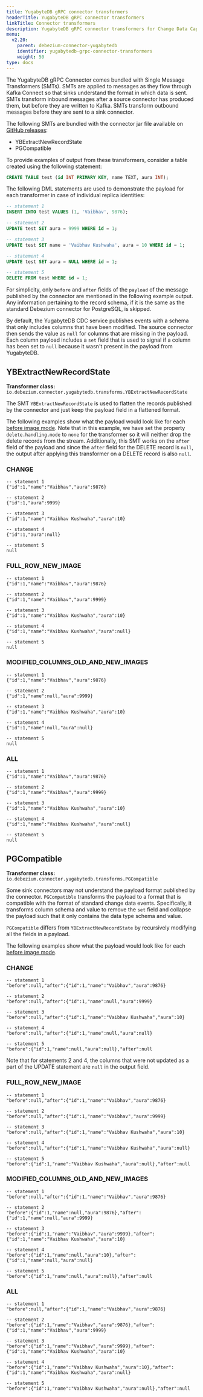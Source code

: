 ```yaml
---
title: YugabyteDB gRPC connector transformers
headerTitle: YugabyteDB gRPC connector transformers
linkTitle: Connector transformers
description: YugabyteDB gRPC connector transformers for Change Data Capture.
menu:
  v2.20:
    parent: debezium-connector-yugabytedb
    identifier: yugabytedb-grpc-connector-transformers
    weight: 50
type: docs
---
```


The YugabyteDB gRPC Connector comes bundled with Single Message Transformers (SMTs). SMTs are applied to messages as they flow through Kafka Connect so that sinks understand the format in which data is sent. SMTs transform inbound messages after a source connector has produced them, but before they are written to Kafka. SMTs transform outbound messages before they are sent to a sink connector.

The following SMTs are bundled with the connector jar file available on [GitHub releases](https://github.com/yugabyte/debezium-connector-yugabytedb/releases):

* YBExtractNewRecordState
* PGCompatible

To provide examples of output from these transformers, consider a table created using the following statement:

```sql
CREATE TABLE test (id INT PRIMARY KEY, name TEXT, aura INT);
```

The following DML statements are used to demonstrate the payload for each transformer in case of individual replica identities:

```sql
-- statement 1
INSERT INTO test VALUES (1, 'Vaibhav', 9876);

-- statement 2
UPDATE test SET aura = 9999 WHERE id = 1;

-- statement 3
UPDATE test SET name = 'Vaibhav Kushwaha', aura = 10 WHERE id = 1;

-- statement 4
UPDATE test SET aura = NULL WHERE id = 1;

-- statement 5
DELETE FROM test WHERE id = 1;
```

For simplicity, only `before` and `after` fields of the `payload` of the message published by the connector are mentioned in the following example output. Any information pertaining to the record schema, if it is the same as the standard Debezium connector for PostgreSQL, is skipped.

By default, the YugabyteDB CDC service publishes events with a schema that only includes columns that have been modified. The source connector then sends the value as `null` for columns that are missing in the payload. Each column payload includes a `set` field that is used to signal if a column has been set to `null` because it wasn't present in the payload from YugabyteDB.

## YBExtractNewRecordState

**Transformer class:** `io.debezium.connector.yugabytedb.transforms.YBExtractNewRecordState`

The SMT `YBExtractNewRecordState` is used to flatten the records published by the connector and just keep the payload field in a flattened format.

The following examples show what the payload would look like for each [before image mode](../using-yugabytedb-grpc-replication/cdc-get-started/#before-image-modes). Note that in this example, we have set the property `delete.handling.mode` to `none` for the transformer so it will neither drop the delete records from the stream. Additionally, this SMT works on the `after` field of the payload and since the `after` field for the DELETE record is `null`, the output after applying this transformer on a DELETE record is also `null`.

### CHANGE

```json{.nocopy}
-- statement 1
{"id":1,"name":"Vaibhav","aura":9876}

-- statement 2
{"id":1,"aura":9999}

-- statement 3
{"id":1,"name":"Vaibhav Kushwaha","aura":10}

-- statement 4
{"id":1,"aura":null}

-- statement 5
null
```

### FULL_ROW_NEW_IMAGE

```json{.nocopy}
-- statement 1
{"id":1,"name":"Vaibhav","aura":9876}

-- statement 2
{"id":1,"name":"Vaibhav","aura":9999}

-- statement 3
{"id":1,"name":"Vaibhav Kushwaha","aura":10}

-- statement 4
{"id":1,"name":"Vaibhav Kushwaha","aura":null}

-- statement 5
null
```

### MODIFIED_COLUMNS_OLD_AND_NEW_IMAGES

```json{.nocopy}
-- statement 1
{"id":1,"name":"Vaibhav","aura":9876}

-- statement 2
{"id":1,"name":null,"aura":9999}

-- statement 3
{"id":1,"name":"Vaibhav Kushwaha","aura":10}

-- statement 4
{"id":1,"name":null,"aura":null}

-- statement 5
null
```

### ALL

```json{.nocopy}
-- statement 1
{"id":1,"name":"Vaibhav","aura":9876}

-- statement 2
{"id":1,"name":"Vaibhav","aura":9999}

-- statement 3
{"id":1,"name":"Vaibhav Kushwaha","aura":10}

-- statement 4
{"id":1,"name":"Vaibhav Kushwaha","aura":null}

-- statement 5
null
```

## PGCompatible

**Transformer class:** `io.debezium.connector.yugabytedb.transforms.PGCompatible`

Some sink connectors may not understand the payload format published by the connector. `PGCompatible` transforms the payload to a format that is compatible with the format of standard change data events. Specifically, it transforms column schema and value to remove the `set` field and collapse the payload such that it only contains the data type schema and value.

`PGCompatible` differs from `YBExtractNewRecordState` by recursively modifying all the fields in a payload.

The following examples show what the payload would look like for each [before image mode](../using-yugabytedb-grpc-replication/cdc-get-started/#before-image-modes).

### CHANGE

```json{.nocopy}
-- statement 1
"before":null,"after":{"id":1,"name":"Vaibhav","aura":9876}

-- statement 2
"before":null,"after":{"id":1,"name":null,"aura":9999}

-- statement 3
"before":null,"after":{"id":1,"name":"Vaibhav Kushwaha","aura":10}

-- statement 4
"before":null,"after":{"id":1,"name":null,"aura":null}

-- statement 5
"before":{"id":1,"name":null,"aura":null},"after":null
```

Note that for statements 2 and 4, the columns that were not updated as a part of the UPDATE statement are `null` in the output field.

### FULL_ROW_NEW_IMAGE

```json{.nocopy}
-- statement 1
"before":null,"after":{"id":1,"name":"Vaibhav","aura":9876}

-- statement 2
"before":null,"after":{"id":1,"name":"Vaibhav","aura":9999}

-- statement 3
"before":null,"after":{"id":1,"name":"Vaibhav Kushwaha","aura":10}

-- statement 4
"before":null,"after":{"id":1,"name":"Vaibhav Kushwaha","aura":null}

-- statement 5
"before":{"id":1,"name":"Vaibhav Kushwaha","aura":null},"after":null
```

### MODIFIED_COLUMNS_OLD_AND_NEW_IMAGES

```json{.nocopy}
-- statement 1
"before":null,"after":{"id":1,"name":"Vaibhav","aura":9876}

-- statement 2
"before":{"id":1,"name":null,"aura":9876},"after":{"id":1,"name":null,"aura":9999}

-- statement 3
"before":{"id":1,"name":"Vaibhav","aura":9999},"after":{"id":1,"name":"Vaibhav Kushwaha","aura":10}

-- statement 4
"before":{"id":1,"name":null,"aura":10},"after":{"id":1,"name":null,"aura":null}

-- statement 5
"before":{"id":1,"name":null,"aura":null},"after":null
```

### ALL

```json{.nocopy}
-- statement 1
"before":null,"after":{"id":1,"name":"Vaibhav","aura":9876}

-- statement 2
"before":{"id":1,"name":"Vaibhav","aura":9876},"after":{"id":1,"name":"Vaibhav","aura":9999}

-- statement 3
"before":{"id":1,"name":"Vaibhav","aura":9999},"after":{"id":1,"name":"Vaibhav Kushwaha","aura":10}

-- statement 4
"before":{"id":1,"name":"Vaibhav Kushwaha","aura":10},"after":{"id":1,"name":"Vaibhav Kushwaha","aura":null}

-- statement 5
"before":{"id":1,"name":"Vaibhav Kushwaha","aura":null},"after":null
```
